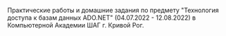Практические работы и домашние задания по предмету "Технология доступа к базам данных ADO.NET" (04.07.2022 - 12.08.2022) в Компьютерной Академии ШАГ г. Кривой Рог.
